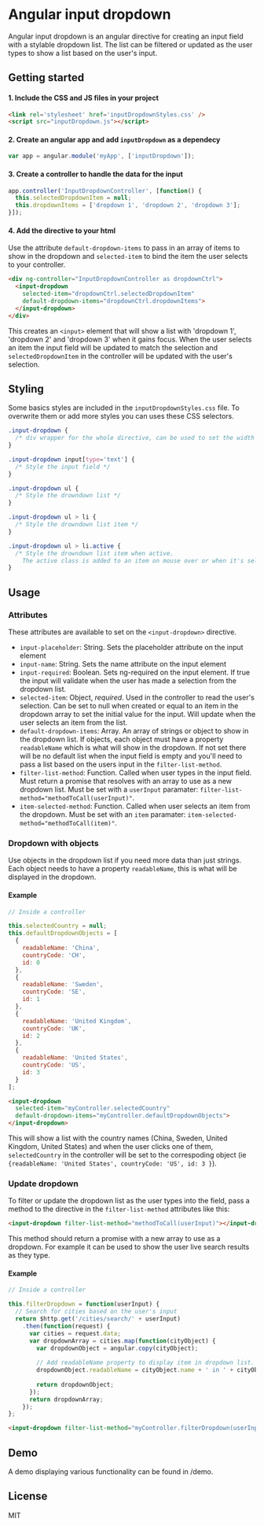 # Angular input dropdown
Angular input dropdown is an angular directive for creating an input field with a stylable dropdown list. The list can be filtered or updated as the user types to show a list based on the user's input.

## Getting started
#### 1. Include the CSS and JS files in your project
```html
<link rel='stylesheet' href='inputDropdownStyles.css' />
<script src="inputDropdown.js"></script>
```

#### 2. Create an angular app and add `inputDropdown` as a dependecy
```js
var app = angular.module('myApp', ['inputDropdown']);
```

#### 3. Create a controller to handle the data for the input
```js
app.controller('InputDropdownController', [function() {
  this.selectedDropdownItem = null;
  this.dropdownItems = ['dropdown 1', 'dropdown 2', 'dropdown 3'];
}]);
```

#### 4. Add the directive to your html
Use the attribute `default-dropdown-items` to pass in an array of items to show in the dropdown and `selected-item` to bind the item the user selects to your controller.
```html
<div ng-controller="InputDropdownController as dropdownCtrl">
  <input-dropdown
    selected-item="dropdownCtrl.selectedDropdownItem"
    default-dropdown-items="dropdownCtrl.dropdownItems">
  </input-dropdown>
</div>
```
This creates an `<input>` element that will show a list with 'dropdown 1', 'dropdown 2' and 'dropdown 3' when it gains focus.
When the user selects an item the input field will be updated to match the selection and `selectedDropdownItem` in the controller will be updated with the user's selection.

## Styling
Some basics styles are included in the `inputDropdownStyles.css` file. To overwrite them or add more styles you can uses these CSS selectors.
```css
.input-dropdown {
  /* div wrapper for the whole directive, can be used to set the width for the input and dropdown list */
}

.input-dropdown input[type='text'] {
  /* Style the input field */
}

.input-dropdown ul {
  /* Style the drowndown list */
}

.input-dropdown ul > li {
  /* Style the drowndown list item */
}

.input-dropdown ul > li.active {
  /* Style the drowndown list item when active.
    The active class is added to an item on mouse over or when it's selected with the arrow keys. */
}
```

## Usage

### Attributes
These attributes are available to set on the `<input-dropdown>` directive.

* `input-placeholder`: String. Sets the placeholder attribute on the input element
* `input-name`: String. Sets the name attribute on the input element
* `input-required`: Boolean. Sets ng-required on the input element. If true the input will validate when the user has made a selection from the dropdown list.
* `selected-item`: Object, *required*. Used in the controller to read the user's selection. Can be set to null when created or equal to an item in the dropdown array to set the initial value for the input. Will update when the user selects an item from the list.
* `default-dropdown-items`: Array. An array of strings or object to show in the dropdown list. If objects, each object must have a property `readableName` which is what will show in the dropdown. If not set there will be no default list when the input field is empty and you'll need to pass a list based on the users input in the `filter-list-method`.
* `filter-list-method`: Function. Called when user types in the input field. Must return a promise that resolves with an array to use as a new dropdown list. Must be set with a `userInput` paramater: `filter-list-method="methodToCall(userInput)"`.
* `item-selected-method`: Function. Called when user selects an item from the dropdown. Must be set with an `item` paramater: `item-selected-method="methodToCall(item)"`.

### Dropdown with objects
Use objects in the dropdown list if you need more data than just strings. Each object needs to have a property `readableName`, this is what will be displayed in the dropdown.

#### Example
```js
// Inside a controller

this.selectedCountry = null;
this.defaultDropdownObjects = [
  {
    readableName: 'China',
    countryCode: 'CH',
    id: 0
  },
  {
    readableName: 'Sweden',
    countryCode: 'SE',
    id: 1
  },
  {
    readableName: 'United Kingdom',
    countryCode: 'UK',
    id: 2
  },
  {
    readableName: 'United States',
    countryCode: 'US',
    id: 3
  }
];
```
```html
<input-dropdown
  selected-item="myController.selectedCountry"
  default-dropdown-items="myController.defaultDropdownObjects">
</input-dropdown>
```
This will show a list with the country names (China, Sweden, United Kingdom, United States) and when the user clicks one of them, `selectedCountry` in the controller will be set to the correspoding object (ie `{readableName: 'United States', countryCode: 'US', id: 3 }`).

### Update dropdown
To filter or update the dropdown list as the user types into the field, pass a method to the directive in the `filter-list-method` attributes like this:
```html
<input-dropdown filter-list-method="methodToCall(userInput)"></input-dropdown>
```
This method should return a promise with a new array to use as a dropdown. For example it can be used to show the user live search results as they type.

#### Example
```js
// Inside a controller

this.filterDropdown = function(userInput) {
  // Search for cities based on the user's input
  return $http.get('/cities/search/' + userInput)
    .then(function(request) {
      var cities = request.data;
      var dropdownArray = cities.map(function(cityObject) {
        var dropdownObject = angular.copy(cityObject);
        
        // Add readableName property to display item in dropdown list.
        dropdownObject.readableName = cityObject.name + ' in ' + cityObject.country;
        
        return dropdownObject;
      });
      return dropdownArray;
    });
};
```
```html
<input-dropdown filter-list-method="myController.filterDropdown(userInput)"></input-dropdown>
```

## Demo
A demo displaying various functionality can be found in /demo.

## License
MIT
